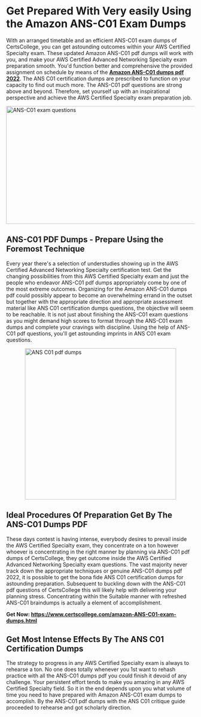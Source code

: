 <h1><strong>Get Prepared With Very easily Using the Amazon ANS-C01 Exam Dumps&nbsp;</strong></h1>
<p><span style="font-weight: 400;">With an arranged timetable and an efficient  ANS-C01 exam dumps of CertsCollege, you can get astounding outcomes within your AWS Certified Specialty exam. These updated Amazon ANS-C01 pdf dumps will work with you, and make your AWS Certified Advanced Networking Specialty exam preparation smooth. You'd function better and comprehensive the provided assignment on schedule by means of the <strong><a href="https://www.certscollege.com/amazon-ANS-C01-exam-dumps.html">Amazon ANS-C01 dumps pdf 2022</a></strong>. The ANS C01 certification dumps are prescribed to function on your capacity to find out much more. The  ANS-C01 pdf questions are strong above and beyond. Therefore, set yourself up with an inspirational perspective and achieve the AWS Certified Specialty exam preparation job.&nbsp;</span></p>
<p><span style="font-weight: 400;"><img style="display: block; margin-left: auto; margin-right: auto;" src="https://i.ibb.co/CPDK3ps/Yellow-and-Blue-Initiative-Blog-Banner.png" alt="ANS-C01 exam questions" width="559" height="315" /></span></p>
<h2><strong>ANS-C01 PDF Dumps - Prepare Using the Foremost Technique</strong></h2>
<p><span style="font-weight: 400;">Every year there's a selection of understudies showing up in the AWS Certified Advanced Networking Specialty certification test. Get the changing possibilities from this AWS Certified Specialty exam and just the people who endeavor ANS-C01 pdf dumps appropriately come by one of the most extreme outcomes. Organizing for the Amazon ANS-C01 dumps pdf could possibly appear to become an overwhelming errand in the outset but together with the appropriate direction and appropriate assessment material like ANS C01 certification dumps questions, the objective will seem to be reachable. It is not just about finishing the ANS-C01 exam questions as you might demand high scores to format through the ANS-C01 exam dumps and complete your cravings with discipline. Using the help of ANS-C01 pdf questions, you'll get astounding imprints in ANS C01 exam questions.</span></p>
<p><span style="font-weight: 400;"><a href="https://tinyurl.com/ykduce2e"><img style="display: block; margin-left: auto; margin-right: auto;" src="https://i.ibb.co/9tMrhdY/Teacher-Appreciation-Invitation.png" alt="ANS C01 pdf dumps " width="404" height="404" /></a></span></p>
<h2><strong>Ideal Procedures Of Preparation Get By The ANS-C01 Dumps PDF</strong></h2>
<p><span style="font-weight: 400;">These days contest is having intense, everybody desires to prevail inside the AWS Certified Specialty exam, they concentrate on a ton however whoever is concentrating in the right manner by planning via ANS-C01 pdf dumps of CertsCollege, they get outcome inside the AWS Certified Advanced Networking Specialty exam questions. The vast majority never track down the appropriate techniques or genuine ANS-C01 dumps pdf 2022, it is possible to get the bona fide ANS C01 certification dumps for astounding preparation. Subsequent to buckling down with the  ANS-C01 pdf questions of CertsCollege this will likely help with delivering your planning stress. Concentrating within the Suitable manner with refreshed ANS-C01 braindumps is actually a element of accomplishment.</span></p>
<p><span style="font-weight: 400;"><strong>Get Now: <a href="https://www.certscollege.com/amazon-ANS-C01-exam-dumps.html">https://www.certscollege.com/amazon-ANS-C01-exam-dumps.html</a></strong></span></p>
<h2><strong>Get Most Intense Effects By The ANS C01 Certification Dumps</strong></h2>
<p><span style="font-weight: 400;">The strategy to progress in any AWS Certified Specialty exam is always to rehearse a ton. No one does totally whenever you 1st want to rehash practice with all the ANS-C01 dumps pdf you could finish it devoid of any challenge. Your persistent effort tends to make you amazing in any AWS Certified Specialty field. So it in the end depends upon you what volume of time you need to have prepared with Amazon ANS-C01 exam dumps to accomplish. By the ANS-C01 pdf dumps with the ANS C01 critique guide proceeded to rehearse and got scholarly direction.</span></p>
